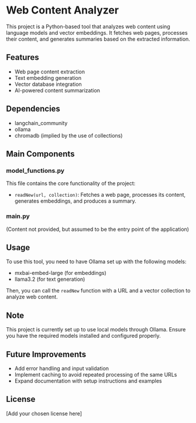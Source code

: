 # Web Content Analyzer

This project is a Python-based tool that analyzes web content using language models and vector embeddings. It fetches web pages, processes their content, and generates summaries based on the extracted information.

## Features

- Web page content extraction
- Text embedding generation
- Vector database integration
- AI-powered content summarization

## Dependencies

- langchain_community
- ollama
- chromadb (implied by the use of collections)

## Main Components

### model_functions.py

This file contains the core functionality of the project:

- `readNew(url, collection)`: Fetches a web page, processes its content, generates embeddings, and produces a summary.

### main.py

(Content not provided, but assumed to be the entry point of the application)

## Usage

To use this tool, you need to have Ollama set up with the following models:

- mxbai-embed-large (for embeddings)
- llama3.2 (for text generation)

Then, you can call the `readNew` function with a URL and a vector collection to analyze web content.

## Note

This project is currently set up to use local models through Ollama. Ensure you have the required models installed and configured properly.

## Future Improvements

- Add error handling and input validation
- Implement caching to avoid repeated processing of the same URLs
- Expand documentation with setup instructions and examples

## License

[Add your chosen license here]

